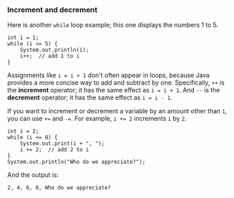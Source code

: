 ###  Increment and decrement


Here is another `while` loop example; this one displays the numbers 1 to 5.

```code
int i = 1;
while (i <= 5) {
    System.out.println(i);
    i++;  // add 1 to i
}
```


Assignments like `i = i + 1` don't often appear in loops, because Java provides a more concise way to add and subtract by one.
Specifically, `++` is the **increment** operator; it has the same effect as `i = i + 1`.
And `--` is the **decrement** operator; it has the same effect as `i = i - 1`.


If you want to increment or decrement a variable by an amount other than `1`, you can use `+=` and `-=`.
For example, `i += 2` increments `i` by `2`.

```code
int i = 2;
while (i <= 8) {
    System.out.print(i + ", ");
    i += 2;  // add 2 to i
}
System.out.println("Who do we appreciate?");
```

And the output is:

```code
2, 4, 6, 8, Who do we appreciate?
```